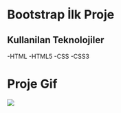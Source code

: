 

<h1>Bootstrap İlk  Proje</h1>

<h2>Kullanilan Teknolojiler</h2>

-HTML
-HTML5
-CSS
-CSS3


<h1>Proje Gif</h1>

<img src="bootstrap.gif">
